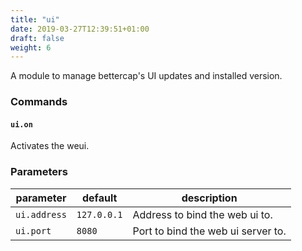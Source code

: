 ```yaml
---
title: "ui"
date: 2019-03-27T12:39:51+01:00
draft: false
weight: 6
---
```


A module to manage bettercap's UI updates and installed version.

### Commands

#### `ui.on`

Activates the weui.

### Parameters

| parameter | default | description |
|-----------|---------|-------------|
| `ui.address` | `127.0.0.1` | Address to bind the web ui to. |
| `ui.port` | `8080` | Port to bind the web ui server to. |
